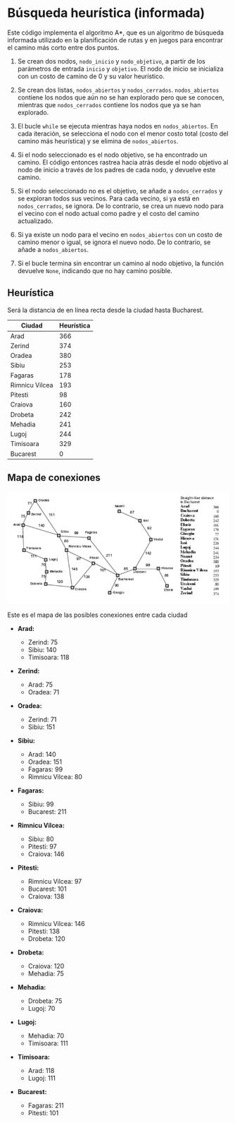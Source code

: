 # Búsqueda heurística (informada)

Este código implementa el algoritmo A*, que es un algoritmo de búsqueda informada utilizado en la planificación de rutas y en juegos para encontrar el camino más corto entre dos puntos.

1. Se crean dos nodos, `nodo_inicio` y `nodo_objetivo`, a partir de los parámetros de entrada `inicio` y `objetivo`. El nodo de inicio se inicializa con un costo de camino de 0 y su valor heurístico.

2. Se crean dos listas, `nodos_abiertos` y `nodos_cerrados`. `nodos_abiertos` contiene los nodos que aún no se han explorado pero que se conocen, mientras que `nodos_cerrados` contiene los nodos que ya se han explorado.

3. El bucle `while` se ejecuta mientras haya nodos en `nodos_abiertos`. En cada iteración, se selecciona el nodo con el menor costo total (costo del camino más heurística) y se elimina de `nodos_abiertos`.

4. Si el nodo seleccionado es el nodo objetivo, se ha encontrado un camino. El código entonces rastrea hacia atrás desde el nodo objetivo al nodo de inicio a través de los padres de cada nodo, y devuelve este camino.

5. Si el nodo seleccionado no es el objetivo, se añade a `nodos_cerrados` y se exploran todos sus vecinos. Para cada vecino, si ya está en `nodos_cerrados`, se ignora. De lo contrario, se crea un nuevo nodo para el vecino con el nodo actual como padre y el costo del camino actualizado.

6. Si ya existe un nodo para el vecino en `nodos_abiertos` con un costo de camino menor o igual, se ignora el nuevo nodo. De lo contrario, se añade a `nodos_abiertos`.

7. Si el bucle termina sin encontrar un camino al nodo objetivo, la función devuelve `None`, indicando que no hay camino posible.


## Heurística

Será la distancia de en línea recta desde la ciudad hasta Bucharest.

| Ciudad           | Heurística |
|------------------|------------|
| Arad             | 366        |
| Zerind           | 374        |
| Oradea           | 380        |
| Sibiu            | 253        |
| Fagaras          | 178        |
| Rimnicu Vilcea   | 193        |
| Pitesti          | 98         |
| Craiova          | 160        |
| Drobeta          | 242        |
| Mehadia          | 241        |
| Lugoj            | 244        |
| Timisoara        | 329        |
| Bucarest         | 0          |

## Mapa de conexiones

![Mapa de conexiones](img/mapa.png)

Este es el mapa de las posibles conexiones entre cada ciudad 

- **Arad:**
  - Zerind: 75
  - Sibiu: 140
  - Timisoara: 118

- **Zerind:**
  - Arad: 75
  - Oradea: 71

- **Oradea:**
  - Zerind: 71
  - Sibiu: 151

- **Sibiu:**
  - Arad: 140
  - Oradea: 151
  - Fagaras: 99
  - Rimnicu Vilcea: 80

- **Fagaras:**
  - Sibiu: 99
  - Bucarest: 211

- **Rimnicu Vilcea:**
  - Sibiu: 80
  - Pitesti: 97
  - Craiova: 146

- **Pitesti:**
  - Rimnicu Vilcea: 97
  - Bucarest: 101
  - Craiova: 138

- **Craiova:**
  - Rimnicu Vilcea: 146
  - Pitesti: 138
  - Drobeta: 120

- **Drobeta:**
  - Craiova: 120
  - Mehadia: 75

- **Mehadia:**
  - Drobeta: 75
  - Lugoj: 70

- **Lugoj:**
  - Mehadia: 70
  - Timisoara: 111

- **Timisoara:**
  - Arad: 118
  - Lugoj: 111

- **Bucarest:**
  - Fagaras: 211
  - Pitesti: 101
